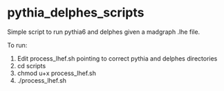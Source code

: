# pythia_delphes_scripts

Simple script to run pythia6 and delphes given a madgraph .lhe file.

To run:

1. Edit process_lhef.sh pointing to correct pythia and delphes directories
2. cd scripts
3. chmod u+x process_lhef.sh
4. ./process_lhef.sh

